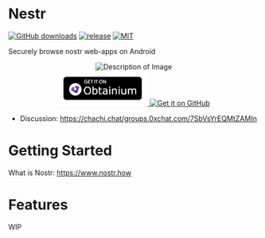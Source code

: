# Nestr
[![GitHub downloads](https://img.shields.io/github/downloads/KoalaSat/nestr/total?label=Downloads&labelColor=27303D&color=0D1117&logo=github&logoColor=FFFFFF&style=flat)](https://github.com/KoalaSat/nestr/releases)
[![release](https://img.shields.io/github/v/release/KoalaSat/nestr)](https://github.com/KoalaSat/nostros/nestr)
[![MIT](https://img.shields.io/badge/license-MIT-blue)](https://github.com/KoalaSat/nestr/blob/main/LICENSE)

 Securely browse nostr web-apps on Android

<div align="center">
    <img src="https://github.com/KoalaSat/nestr/blob/main/app/src/main/res/mipmap-xxxhdpi/ic_launcher.png" alt="Description of Image" />
</div>
<div align="center">
    <a href="https://github.com/ImranR98/Obtainium" target="_blank">
        <img src="./docs/obtainium.png" alt="Get it on Obtaininum" height="70" />
    </a>
<!--     <a src="https://github.com/zapstore/zapstore-cli" target="_blank">
        <img src="./docs/obtainium.png alt="Get it on Zap.Store" height="70" />
    </a> -->
    <a href="https://github.com/KoalaSat/nestr/releases" target="_blank">
        <img src="https://github.com/machiav3lli/oandbackupx/raw/034b226cea5c1b30eb4f6a6f313e4dadcbb0ece4/badge_github.png" alt="Get it on GitHub" height="70">
    </a>
</div>

- Discussion: https://chachi.chat/groups.0xchat.com/7SbVsYrEQMtZAMIn

# Getting Started

What is Nostr: https://www.nostr.how

# Features

WIP
